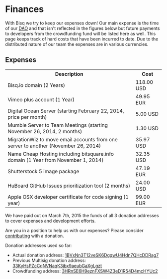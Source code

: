 
# Finances

With Bisq we try to keep our expenses down! Our main expense is the time of our [DAO](/dao/) and that isn't reflected in the figures below but future payments to developers from the crowdfunding fund will be listed here as well. This page keeps track of hard costs that have been incurred to date. Due to the distributed nature of our team the expenses are in various currencies.

## Expenses
<table style="margin-top: 0.5em;" width="100%">
  <tbody>
  <tr>
    <th>Description</th>
    <th>Cost</th>
  </tr>
  <tr>
    <td>Bisq.io domain (2 Years)</td>
    <td>118.00 USD</td>
  </tr>
  <tr>
    <td>Vimeo plus account (1 Year)</td>
    <td>49.95 EUR</td>
  </tr>
  <tr>
    <td>Digital Ocean Server (starting February 22, 2014, price per month)</td>
    <td>5.00 USD</td>
  </tr>
  <tr>
    <td>Mumble Server to Team Meetings (starting November 26, 2014, 2 months)</td>
    <td>1.30 USD</td>
  </tr>
  <tr>
    <td>MigrationWiz to move email accounts from one server to another (November 26, 2014)</td>
    <td>35.97 USD</td>
  </tr>
  <tr>
    <td>Name Cheap Hosting including bitsquare.info domain (1 Year from November 1, 2014)</td>
    <td>32.35 USD</td>
  </tr>
  <tr>
    <td>Shutterstock 5 image package</td>
    <td>47.19 EUR</td>
  </tr>
  <tr>
    <td>HuBoard GitHub Issues prioritization tool (2 months)</td>
    <td>24.00 USD</td>
  </tr>
  <tr>
    <td>Apple OSX developer certificate for code signing (1 year)</td>
    <td>99.00 EUR</td>
  </tr>
  <p>
  </p>
  </tbody>
</table>

We have paid out on March 7th, 2015 the funds of all 3 donation addresses to cover expenses and development efforts.

Are you in a position to help us with our expenses? Please consider [contributing](/contribute/) with a donation.

Donation addresses used so far:

 - Actual donation address: [1BVxNn3T12veSK6DgqwU4Hdn7QHcDDRag7](https://blockchain.info/address/1BVxNn3T12veSK6DgqwU4Hdn7QHcDDRag7)
 - Previous Multisig donation address: [33KyHsPZcCqNVNaqK3jbx9aeubGaXgLgzt](https://blockchain.info/address/33KyHsPZcCqNVNaqK3jbx9aeubGaXgLgzt)
 - Crowdfunding address: [3HRnSE6H9eznFXSW4Z3eD1R54D4mcHYUc2](https://blockchain.info/address/3HRnSE6H9eznFXSW4Z3eD1R54D4mcHYUc2)
